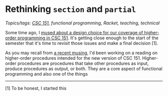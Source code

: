 Rethinking `section` and `partial`
==================================

*Topics/tags: [CSC 151](index-151), functional programming, Racket, teaching, technical*

Some time ago, I [mused about a design choice for our coverage of
higher-order programming in CSC 151](section-or-partial).  It's
getting close enough to the start of the semester that it's time to
revisit those issues and make a final decision [1].

As you may recall from [a recent musing](compose-or-pipe), I'd been
working on a reading on higher-order procedures intended for the new
version of CSC 151.  Higher-order procedures are procedures that take
other procedures as input, produce procedures as output, or both.  They
are a core aspect of functional programming and also one of the things

---

[1] To be honest, I started this
